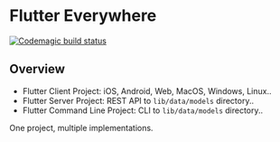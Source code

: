# Flutter Everywhere

[![Codemagic build status](https://api.codemagic.io/apps/5cd2d9cbc959181f99f3bc4b/5d02566b85769116ab87cc8f/status_badge.svg)](https://codemagic.io/apps/5cd2d9cbc959181f99f3bc4b/5d02566b85769116ab87cc8f/latest_build)

## Overview

- Flutter Client Project: iOS, Android, Web, MacOS, Windows, Linux..
- Flutter Server Project: REST API to `lib/data/models` directory..
- Flutter Command Line Project: CLI to `lib/data/models` directory..

One project, multiple implementations.

